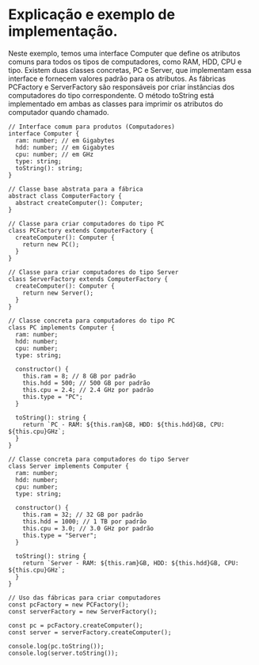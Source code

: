 # Explicação e exemplo de implementação.

Neste exemplo, temos uma interface Computer que define os atributos comuns para todos os tipos de computadores, como RAM, HDD, CPU e tipo. Existem duas classes concretas, PC e Server, que implementam essa interface e fornecem valores padrão para os atributos. As fábricas PCFactory e ServerFactory são responsáveis por criar instâncias dos computadores do tipo correspondente. O método toString está implementado em ambas as classes para imprimir os atributos do computador quando chamado.

```tsx
// Interface comum para produtos (Computadores)
interface Computer {
  ram: number; // em Gigabytes
  hdd: number; // em Gigabytes
  cpu: number; // em GHz
  type: string;
  toString(): string;
}

// Classe base abstrata para a fábrica
abstract class ComputerFactory {
  abstract createComputer(): Computer;
}

// Classe para criar computadores do tipo PC
class PCFactory extends ComputerFactory {
  createComputer(): Computer {
    return new PC();
  }
}

// Classe para criar computadores do tipo Server
class ServerFactory extends ComputerFactory {
  createComputer(): Computer {
    return new Server();
  }
}

// Classe concreta para computadores do tipo PC
class PC implements Computer {
  ram: number;
  hdd: number;
  cpu: number;
  type: string;

  constructor() {
    this.ram = 8; // 8 GB por padrão
    this.hdd = 500; // 500 GB por padrão
    this.cpu = 2.4; // 2.4 GHz por padrão
    this.type = "PC";
  }

  toString(): string {
    return `PC - RAM: ${this.ram}GB, HDD: ${this.hdd}GB, CPU: ${this.cpu}GHz`;
  }
}

// Classe concreta para computadores do tipo Server
class Server implements Computer {
  ram: number;
  hdd: number;
  cpu: number;
  type: string;

  constructor() {
    this.ram = 32; // 32 GB por padrão
    this.hdd = 1000; // 1 TB por padrão
    this.cpu = 3.0; // 3.0 GHz por padrão
    this.type = "Server";
  }

  toString(): string {
    return `Server - RAM: ${this.ram}GB, HDD: ${this.hdd}GB, CPU: ${this.cpu}GHz`;
  }
}

// Uso das fábricas para criar computadores
const pcFactory = new PCFactory();
const serverFactory = new ServerFactory();

const pc = pcFactory.createComputer();
const server = serverFactory.createComputer();

console.log(pc.toString());
console.log(server.toString());
```

